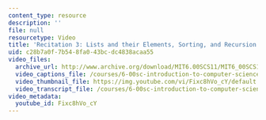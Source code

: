 ```yaml
---
content_type: resource
description: ''
file: null
resourcetype: Video
title: 'Recitation 3: Lists and their Elements, Sorting, and Recursion'
uid: c28b7a0f-7b54-8fa0-43bc-dc4838acaa55
video_files:
  archive_url: http://www.archive.org/download/MIT6.00SCS11/MIT6_00SCS11_rec03_300k.mp4
  video_captions_file: /courses/6-00sc-introduction-to-computer-science-and-programming-spring-2011/ba91bc5386f45e4f97a0b927814e0cb1_Fixc8hVo_cY.vtt
  video_thumbnail_file: https://img.youtube.com/vi/Fixc8hVo_cY/default.jpg
  video_transcript_file: /courses/6-00sc-introduction-to-computer-science-and-programming-spring-2011/84b8c7f5812be0c9e63864f23df406da_Fixc8hVo_cY.pdf
video_metadata:
  youtube_id: Fixc8hVo_cY
---
```

